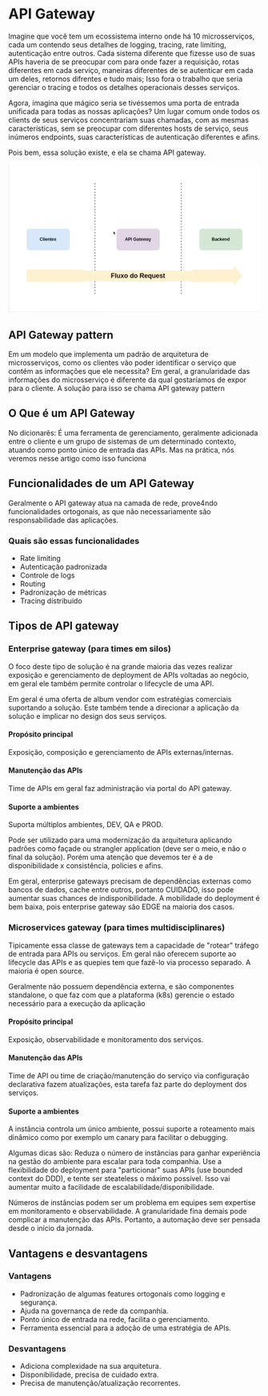 # API Gateway
Imagine que você tem um ecossistema interno onde há 10 microsserviços, cada um contendo seus detalhes de logging, tracing, rate limiting, autenticação entre outros. Cada sistema diferente que fizesse uso de suas APIs haveria de se preocupar com para onde fazer a requisição, rotas diferentes em cada serviço, maneiras diferentes de se autenticar em cada um deles, retornos difrentes e tudo mais; Isso fora o trabalho que seria gerenciar o tracing e todos os detalhes operacionais desses serviços.

Agora, imagina que mágico seria se tivéssemos uma porta de entrada unificada para todas as nossas aplicações? Um lugar comum onde todos os clients de seus serviços concentrariam suas chamadas, com as mesmas características, sem se preocupar com diferentes hosts de serviço, seus inúmeros endpoints, suas características de autenticação diferentes e afins.

Pois bem, essa solução existe, e ela se chama API gateway.

![alt text](/src/img/api-gateway-fullcycle.png)

## API Gateway pattern
Em um modelo que implementa um padrão de arquitetura de microsserviços, como os clientes vão poder identificar o serviço que contém as informações que ele necessita? Em geral, a granularidade das informações do microsserviço é diferente da qual gostaríamos de expor para o cliente. A solução para isso se chama API gateway pattern

## O Que é um API Gateway
No dicionarês: É uma ferramenta de gerenciamento, geralmente adicionada entre o cliente e um grupo de sistemas de um determinado contexto, atuando como ponto único de entrada das APIs. Mas na prática, nós veremos nesse artigo como isso funciona

## Funcionalidades de um API Gateway
Geralmente o API gateway atua na camada de rede, prove4ndo funcionalidades ortogonais, as que não necessariamente são responsabilidade das aplicações.

### Quais são essas funcionalidades
- Rate limiting
- Autenticação padronizada
- Controle de logs
- Routing
- Padronização de métricas
- Tracing distribuído

## Tipos de API gateway
### Enterprise gateway (para times em silos)
O foco deste tipo de solução é na grande maioria das vezes realizar exposição e gerenciamento de deployment de APIs voltadas ao negócio, em geral ele também permite controlar o lifecycle de uma API.

Em geral é uma oferta de album vendor com estratégias comerciais suportando a solução. Este também tende a direcionar a aplicação da solução e implicar no design dos seus serviços.

#### Propósito principal
Exposição, composição e gerenciamento de APIs externas/internas.

#### Manutenção das APIs
Time de APIs em geral faz administração via portal do API gateway.

#### Suporte a ambientes
Suporta múltiplos ambientes, DEV, QA e PROD.

Pode ser utilizado para uma modernização da arquitetura aplicando padrões como façade ou strangler application (deve ser o meio, e não o final da solução). Porém uma atenção que devemos ter é a de disponibilidade x consistência, policies e afins.

Em geral, enterprise gateways precisam de dependências externas como bancos de dados, cache entre outros, portanto CUIDADO, isso pode aumentar suas chances de indisponibilidade. A mobilidade do deployment é bem baixa, pois enterprise gateway são EDGE na maioria dos casos.

### Microservices gateway (para times multidisciplinares)
Tipicamente essa classe de gateways tem a capacidade de "rotear" tráfego de entrada para APIs ou serviços. Em geral não oferecem suporte ao lifecycle das APIs e as quepies tem que fazê-lo via processo separado. A maioria é open source.

Geralmente não possuem dependência externa, e são componentes standalone, o que faz com que a plataforma (k8s) gerencie o estado necessário para a execução da aplicação

#### Propósito principal
Exposição, observabilidade e monitoramento dos serviços.

#### Manutenção das APIs
Time de API ou time de criação/manutenção do serviço via configuração declarativa fazem atualizações, esta tarefa faz parte do deployment dos serviços.

#### Suporte a ambientes
A instância controla um único ambiente, possui suporte a roteamento mais dinâmico como por exemplo um canary para facilitar o debugging.

Algumas dicas são: Reduza o número de instâncias para ganhar experiência na gestão do ambiente para escalar para toda companhia. Use a flexibilidade do deployment para "particionar" suas APIs (use bounded context do DDD), e tente ser steateless o máximo possível. Isso vai aumentar muito a facilidade de escalabilidade/disponibilidade.

Números de instâncias podem ser um problema em equipes sem expertise em monitoramento e observabilidade. A granularidade fina demais pode complicar a manutenção das APIs. Portanto, a automação deve ser pensada desde o início da jornada.

## Vantagens e desvantagens
### Vantagens
- Padronização de algumas features ortogonais como logging e segurança.
- Ajuda na governança de rede da companhia.
- Ponto único de entrada na rede, facilita o gerenciamento.
- Ferramenta essencial para a adoção de uma estratégia de APIs.

### Desvantagens
- Adiciona complexidade na sua arquitetura.
- Disponibilidade, precisa de cuidado extra.
- Precisa de manutenção/atualização recorrentes.